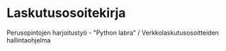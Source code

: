 # Laskutusosoitekirja
Perusopintojen harjoitustyö - "Python labra" / Verkkolaskutusosoitteiden hallintaohjelma
